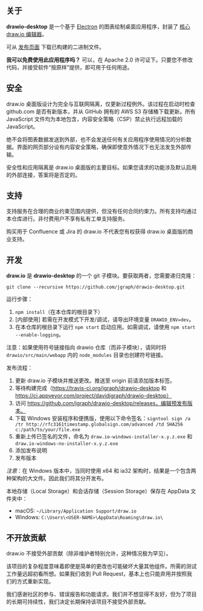 关于
-----

**drawio-desktop** 是一个基于 [Electron](https://electronjs.org/) 的图表绘制桌面应用程序，封装了 [核心 draw.io 编辑器](https://github.com/jgraph/drawio)。

可从 [发布页面](https://github.com/jgraph/drawio-desktop/releases) 下载已构建的二进制文件。

**我可以免费使用此应用程序吗？** 可以，在 Apache 2.0 许可证下。只要您不修改代码，并接受软件“按原样”提供，即可用于任何用途。

安全
--------

draw.io 桌面版设计为完全与互联网隔离，仅更新过程例外。该过程在启动时检查 github.com 是否有新版本，并从 GitHub 拥有的 AWS S3 存储桶下载更新。所有 JavaScript 文件均为本地包含，内容安全策略（CSP）禁止执行远程加载的 JavaScript。

绝不会将图表数据发送到外部，也不会发送任何有关应用程序使用情况的分析数据。界面的网页部分设有内容安全策略，确保即使意外情况下也无法发生外部传输。

安全性和应用隔离是 draw.io 桌面版的主要目标。如果您请求的功能涉及默认启用的外部连接，答案将是否定的。

支持
-------

支持服务在合理的商业约束范围内提供，但没有任何合同约束力。所有支持均通过本仓库进行。非付费用户不享有私有工单支持服务。

购买用于 Confluence 或 Jira 的 draw.io 不代表您有权获得 draw.io 桌面版的商业支持。

开发
----------

**draw.io** 是 **drawio-desktop** 的一个 git 子模块。要获取两者，您需要递归克隆：

`git clone --recursive https://github.com/jgraph/drawio-desktop.git`

运行步骤：
1. `npm install`（在本仓库的根目录下）
2. [内部使用] 若需在开发模式下开发/调试，请导出环境变量 `DRAWIO_ENV=dev`。
3. 在本仓库的根目录下运行 `npm start` 启动应用。如需调试，请使用 `npm start --enable-logging`。

注意：如果使用符号链接指向 drawio 仓库（而非子模块），请同时将 `drawio/src/main/webapp` 内的 `node_modules` 目录也创建符号链接。

发布流程：
1. 更新 draw.io 子模块并推送更改。推送至 origin 前请添加版本标签。
2. 等待构建完成（https://travis-ci.org/jgraph/drawio-desktop 和 https://ci.appveyor.com/project/davidjgraph/drawio-desktop）
3. 访问 https://github.com/jgraph/drawio-desktop/releases，编辑预发布版本。
4. 下载 Windows 安装程序和便携版，使用以下命令签名：`signtool sign /a /tr http://rfc3161timestamp.globalsign.com/advanced /td SHA256 c:/path/to/your/file.exe`
5. 重新上传已签名的文件，命名为 `draw.io-windows-installer-x.y.z.exe` 和 `draw.io-windows-no-installer-x.y.z.exe`
6. 添加发布说明
7. 发布版本

*注意*：在 Windows 版本中，当同时使用 x64 和 ia32 架构时，结果是一个包含两种架构的大文件。因此我们将其分开发布。

本地存储（Local Storage）和会话存储（Session Storage）保存在 AppData 文件夹中：

- macOS: `~/Library/Application Support/draw.io`
- Windows: `C:\Users\<USER-NAME>\AppData\Roaming\draw.io\`

不开放贡献
---------------------

draw.io 不接受外部贡献（除非维护者特别允许，这种情况极为罕见）。

该项目的复杂程度意味着即使是简单的更改也可能破坏大量其他组件。所需的测试工作量远超初看所想。如果我们收到 Pull Request，基本上也只能弃用并按照我们的方式重新实现。

我们感谢社区的参与、错误报告和功能请求。我们并不想显得不友好，但为了项目的长期可持续性，我们决定长期保持该项目不接受外部贡献。